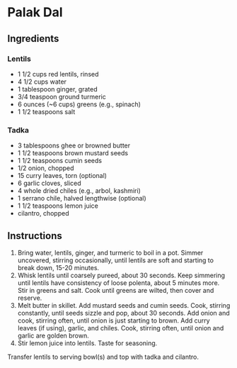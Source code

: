# Palak Dal

## Ingredients

### Lentils

- 1 1/2 cups red lentils, rinsed
- 4 1/2 cups water
- 1 tablespoon ginger, grated
- 3/4 teaspoon ground turmeric
- 6 ounces (~6 cups) greens (e.g., spinach)
- 1 1/2 teaspoons salt

### Tadka

- 3 tablespoons ghee or browned butter
- 1 1/2 teaspoons brown mustard seeds
- 1 1/2 teaspoons cumin seeds
- 1/2 onion, chopped
- 15 curry leaves, torn (optional)
- 6 garlic cloves, sliced
- 4 whole dried chiles (e.g., arbol, kashmiri)
- 1 serrano chile, halved lengthwise (optional)
- 1 1/2 teaspoons lemon juice
- cilantro, chopped

## Instructions

1. Bring water, lentils, ginger, and turmeric to boil in a pot. Simmer uncovered, stirring occasionally, until lentils are soft and starting to break down, 15-20 minutes.
2. Whisk lentils until coarsely pureed, about 30 seconds. Keep simmering until lentils have consistency of loose polenta, about 5 minutes more. Stir in greens and salt. Cook until greens are wilted, then cover and reserve.
3. Melt butter in skillet. Add mustard seeds and cumin seeds. Cook, stirring constantly, until seeds sizzle and pop, about 30 seconds. Add onion and cook, stirring often, until onion is just starting to brown. Add curry leaves (if using), garlic, and chiles. Cook, stirring often, until onion and garlic are golden brown.
4. Stir lemon juice into lentils. Taste for seasoning.

Transfer lentils to serving bowl(s) and top with tadka and cilantro.
